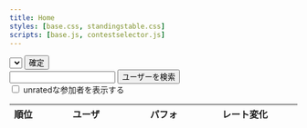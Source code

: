 ```yaml
---
title: Home
styles: [base.css, standingstable.css]
scripts: [base.js, contestselector.js]
---
```


<div class="my-2">
    <div class="form-row my-0">
        <select class="form-control col-sm-6 col-md-5 col-lg-4" id="contest-selector"></select>
        <button type="button" class="btn col-sm-3 col-md-2 btn-primary" id="confirm-btn">確定</button>
    </div>
    <div class="form-row my-0">
        <input class="form-control col-sm-6 col-md-5 col-lg-4" id="username-search-input">
        <button type="button" class="btn col-sm-3 col-md-2 btn-outline-secondary" id="username-search-button">ユーザーを検索</button>
        <div class="invalid-feedback" id="username-search-alert"></div>
    </div>
    <div class="form-group row">
        <div class="custom-control custom-checkbox my-1 mx-2">
            <input type="checkbox" class="custom-control-input" id="show-unrated">
            <label class="custom-control-label" for="show-unrated" data-toggle="tooltip" title="表示のみで、その人の存在は計算に反映されません。" id="show-unrated-description">unratedな参加者を表示する</label>
        </div>
    </div>
</div>
<div class="row my-2">
    <table class="table table-bordered table-striped table-hover th-center td-center td-middle" id="standings">
        <thead>
            <tr>
                <th style="width:3%;white-space:nowrap;">順位</th>
                <th>ユーザ</th>
                <th style="width:84px;min-width:84px">パフォ</th>
                <th style="width:168px;min-width:168px">レート変化</th>
            </tr>
        </thead>
        <tbody id="standings-body"></tbody>
    </table>
</div>
